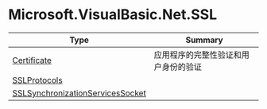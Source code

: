 ﻿
# Microsoft.VisualBasic.Net.SSL

|Type|Summary|
|----|-------|
|<a href="#" onClick="load('/docs/Microsoft.VisualBasic.Net.SSL/Certificate.md')">Certificate</a>|应用程序的完整性验证和用户身份的验证|
|<a href="#" onClick="load('/docs/Microsoft.VisualBasic.Net.SSL/SSLProtocols.md')">SSLProtocols</a>||
|<a href="#" onClick="load('/docs/Microsoft.VisualBasic.Net.SSL/SSLSynchronizationServicesSocket.md')">SSLSynchronizationServicesSocket</a>||

